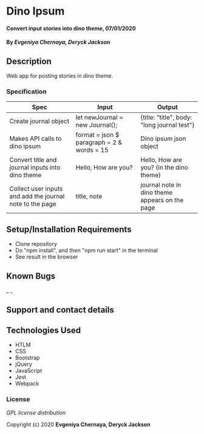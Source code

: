 # Dino Ipsum

#### Convert input stories into dino theme, 07/01/2020

#### By _**Evgeniya Chernaya, Deryck Jackson**_

## Description

Web app for posting stories in dino theme.

### Specification
| Spec | Input | Output |
|----------|-------|-------|
| Create journal object | let newJournal = new Journal();| {title: "title", body: "long journal test"} |
| Makes API calls to dino ipsum | format = json $ paragraph = 2 & words = 15 | Dino ipsum json object |
| Convert title and journal inputs into dino theme | Hello, How are you?| Hello, How are you? (in the dino theme) |
| Collect user inputs and add the journal note to the page | title, note | journal note in dino theme appears on the page |


## Setup/Installation Requirements

* Clone repository
* Do "npm install", and then "npm run start" in the terminal
* See result in the browser


## Known Bugs

_ _

## Support and contact details



## Technologies Used

* HTLM
* CSS
* Bootstrap
* jQuery
* JavaScript
* Jest
* Webpack

### License

*GPL license distribution*

Copyright (c) 2020 **Evgeniya Chernaya, Deryck Jackson**